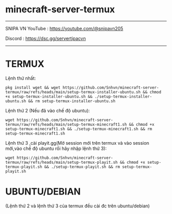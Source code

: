 # minecraft-server-termux
________________________________
SNIPA VN
YouTube :
https://youtube.com/@snipavn205

Discord :
https://dsc.gg/servertipacvn
________________________________
# TERMUX
Lệnh thứ nhất:
```
pkg install wget && wget https://github.com/Snhvn/minecraft-server-termux/raw/refs/heads/main/setup-termux-installer-ubuntu.sh && chmod +x setup-termux-installer-ubuntu.sh && ./setup-termux-installer-ubuntu.sh && rm setup-termux-installer-ubuntu.sh
```
Lệnh thứ 2 (Nếu đã vào chế độ ubuntu):
```
wget https://github.com/Snhvn/minecraft-server-termux/raw/refs/heads/main/setup-termux-minecraft1.sh && chmod +x setup-termux-minecraft1.sh && ./setup-termux-minecraft1.sh && rm setup-termux-minecraft1.sh
```
Lệnh thứ 3 ,cài playit.gg(Mở session mới trên termux và vào session mới,vào chế độ ubuntu rồi hãy nhập lệnh thứ 3):
```
wget https://github.com/Snhvn/minecraft-server-termux/raw/refs/heads/main/setup-termux-playit.sh && chmod +x setup-termux-playit.sh && ./setup-termux-playit.sh && rm setup-termux-playit.sh
```
# UBUNTU/DEBIAN
(Lệnh thứ 2 và lệnh thứ 3 của termux đều cài đc trên ubuntu/debian)
